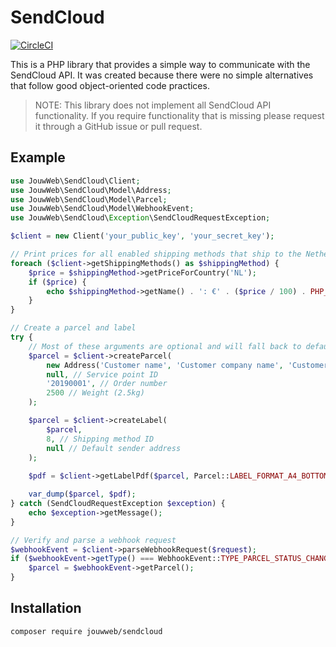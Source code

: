 # SendCloud

[![CircleCI](https://circleci.com/gh/JouwWeb/sendcloud.svg?style=svg)](https://circleci.com/gh/JouwWeb/sendcloud)

This is a PHP library that provides a simple way to communicate with the SendCloud API. It was created because there
were no simple alternatives that follow good object-oriented code practices. 

> NOTE: This library does not implement all SendCloud API functionality. If you require functionality that is missing
please request it through a GitHub issue or pull request.

## Example

```php
use JouwWeb\SendCloud\Client;
use JouwWeb\SendCloud\Model\Address;
use JouwWeb\SendCloud\Model\Parcel;
use JouwWeb\SendCloud\Model\WebhookEvent;
use JouwWeb\SendCloud\Exception\SendCloudRequestException;

$client = new Client('your_public_key', 'your_secret_key');

// Print prices for all enabled shipping methods that ship to the Netherlands
foreach ($client->getShippingMethods() as $shippingMethod) {
    $price = $shippingMethod->getPriceForCountry('NL');
    if ($price) {
        echo $shippingMethod->getName() . ': €' . ($price / 100) . PHP_EOL;
    }
}

// Create a parcel and label
try {
    // Most of these arguments are optional and will fall back to defaults configured in SendCloud
    $parcel = $client->createParcel(
        new Address('Customer name', 'Customer company name', 'Customer street', '4A', 'City', '9999ZZ', 'NL', 'test@test.test', '+31612345678'),
        null, // Service point ID
        '20190001', // Order number
        2500 // Weight (2.5kg)
    );

    $parcel = $client->createLabel(
        $parcel,
        8, // Shipping method ID
        null // Default sender address
    );
    
    $pdf = $client->getLabelPdf($parcel, Parcel::LABEL_FORMAT_A4_BOTTOM_RIGHT);

    var_dump($parcel, $pdf);
} catch (SendCloudRequestException $exception) {
    echo $exception->getMessage();
}

// Verify and parse a webhook request
$webhookEvent = $client->parseWebhookRequest($request);
if ($webhookEvent->getType() === WebhookEvent::TYPE_PARCEL_STATUS_CHANGED) {
    $parcel = $webhookEvent->getParcel();
}
```

## Installation
`composer require jouwweb/sendcloud`
